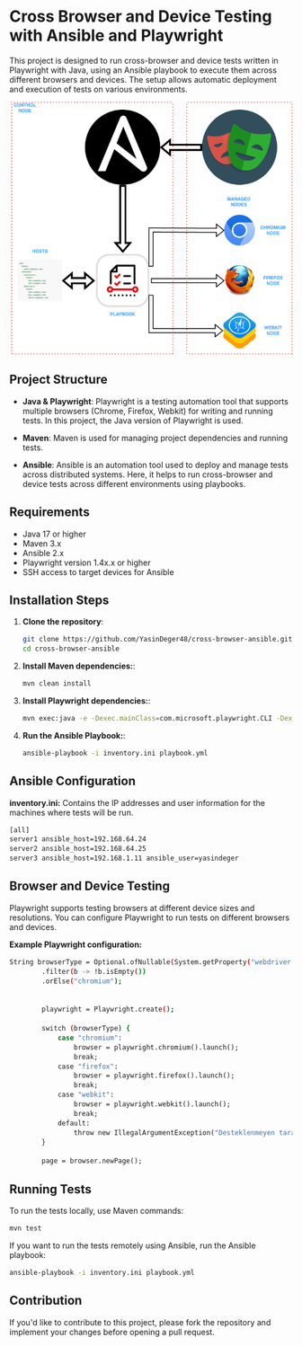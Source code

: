 # Cross Browser and Device Testing with Ansible and Playwright

This project is designed to run cross-browser and device tests written in Playwright with Java, using an Ansible playbook to execute them across different browsers and devices. The setup allows automatic deployment and execution of tests on various environments.

<img src="assets/ansible.png" alt="chart" width="600" height="450">

## Project Structure

- **Java & Playwright**: Playwright is a testing automation tool that supports multiple browsers (Chrome, Firefox, Webkit) for writing and running tests. In this project, the Java version of Playwright is used.

- **Maven**: Maven is used for managing project dependencies and running tests.

- **Ansible**: Ansible is an automation tool used to deploy and manage tests across distributed systems. Here, it helps to run cross-browser and device tests across different environments using playbooks.

## Requirements

- Java 17 or higher
- Maven 3.x
- Ansible 2.x
- Playwright version 1.4x.x or higher
- SSH access to target devices for Ansible

## Installation Steps

1. **Clone the repository**:
   ```bash
   git clone https://github.com/YasinDeger48/cross-browser-ansible.git
   cd cross-browser-ansible

2. **Install Maven dependencies:**:
   ```bash
   mvn clean install

3. **Install Playwright dependencies:**:
   ```bash
   mvn exec:java -e -Dexec.mainClass=com.microsoft.playwright.CLI -Dexec.args="install"

4. **Run the Ansible Playbook:**:
   ```bash
   ansible-playbook -i inventory.ini playbook.yml

## Ansible Configuration
  **inventory.ini:** Contains the IP addresses and user information for the machines where tests will be run.
  
```bash
[all]
server1 ansible_host=192.168.64.24
server2 ansible_host=192.168.64.25
server3 ansible_host=192.168.1.11 ansible_user=yasindeger
```


## Browser and Device Testing
Playwright supports testing browsers at different device sizes and resolutions. You can configure Playwright to run tests on different browsers and devices.

**Example Playwright configuration:**
  
```bash
String browserType = Optional.ofNullable(System.getProperty("webdriver.browser"))
        .filter(b -> !b.isEmpty())
        .orElse("chromium");


        playwright = Playwright.create();

        switch (browserType) {
            case "chromium":
                browser = playwright.chromium().launch();
                break;
            case "firefox":
                browser = playwright.firefox().launch();
                break;
            case "webkit":
                browser = playwright.webkit().launch();
                break;
            default:
                throw new IllegalArgumentException("Desteklenmeyen tarayıcı: " + browserType);
        }

        page = browser.newPage(); 
```
## Running Tests
To run the tests locally, use Maven commands:

```bash
mvn test
```
If you want to run the tests remotely using Ansible, run the Ansible playbook:

```bash
ansible-playbook -i inventory.ini playbook.yml
```

## Contribution
If you'd like to contribute to this project, please fork the repository and implement your changes before opening a pull request.


